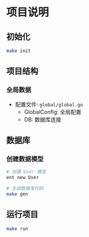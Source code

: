 # 项目说明

## 初始化
```bash
make init
```

## 项目结构
### 全局数据
- 配置文件: `global/global.go`
  - GlobalConfig: 全局配置
  - DB: 数据库连接

## 数据库
### 创建数据模型
```bash
# 创建 User 模型
ent new User

# 生成数据库代码
make gen
```

## 运行项目
```bash
make run
```
